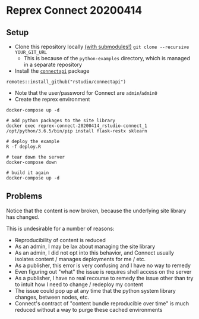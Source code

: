 # Reprex Connect 20200414

## Setup

- Clone this repository locally [(with
  submodules!)](https://stackoverflow.com/questions/3796927/how-to-git-clone-including-submodules)
  ```git clone --recursive YOUR_GIT_URL```
    - This is because of the `python-examples` directory,
      which is managed in a separate repository
- Install the [`connectapi`](https://github.com/rstudio/connectapi) package
```
remotes::install_github("rstudio/connectapi")
```
- Note that the user/password for Connect are `admin`/`admin0`
- Create the reprex environment
```
docker-compose up -d

# add python packages to the site library
docker exec reprex-connect-20200414_rstudio-connect_1 /opt/python/3.6.5/bin/pip install flask-restx sklearn

# deploy the example
R -f deploy.R

# tear down the server
docker-compose down

# build it again
docker-compose up -d
```

## Problems

Notice that the content is now broken, because the underlying site library has
changed. 

This is undesirable for a number of reasons:
- Reproducibility of content is reduced
- As an admin, I may be lax about managing the site library
- As an admin, I did not opt into this behavior, and Connect usually isolates
  content / manages deployments for me / etc.
- As a publisher, this error is very confusing and I have no way to remedy
- Even figuring out "what" the issue is requires shell access on the server
- As a publisher, I have no real recourse to remedy the issue other than try to
  intuit how I need to change / redeploy my content
- The issue could pop up at any time that the python system library changes,
  between nodes, etc.
- Connect's contract of "content bundle reproducible over time" is much reduced
  without a way to purge these cached environments

